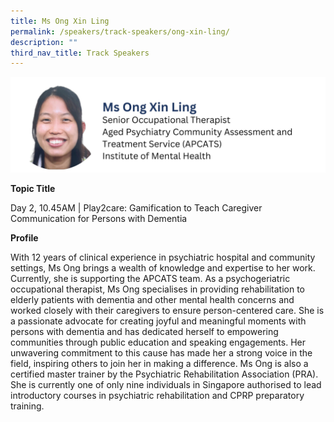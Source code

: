 ```yaml
---
title: Ms Ong Xin Ling
permalink: /speakers/track-speakers/ong-xin-ling/
description: ""
third_nav_title: Track Speakers
---
```

<div style="display: flex; flex-wrap: wrap;">
  <div style="flex-basis: 100%; max-width: 100%;">
    <img alt="track speakers 1" src="/images/SpeakersPhoto/ongxinlingv0.png">
  </div>
	</div>
				
<b>Topic Title</b>

<p id="left">Day 2, 10.45AM | Play2care: Gamification to Teach Caregiver Communication for Persons with Dementia</p>

<b>Profile</b>	

With 12 years of clinical experience in psychiatric hospital and community settings, Ms Ong brings a wealth of knowledge and expertise to her work. Currently, she is supporting the APCATS team. As a psychogeriatric occupational therapist,  Ms Ong specialises in providing rehabilitation to elderly patients with dementia and other mental health concerns and worked closely with their caregivers to ensure person-centered care. She is a passionate advocate for creating joyful and meaningful moments with persons with dementia and has dedicated herself to empowering communities through public education and speaking engagements. Her unwavering commitment to this cause has made her a strong voice in the field, inspiring others to join her in making a difference. Ms Ong is also a certified master trainer by the Psychiatric Rehabilitation Association (PRA). She is currently one of only nine individuals in Singapore authorised to lead introductory courses in psychiatric rehabilitation and CPRP preparatory training.